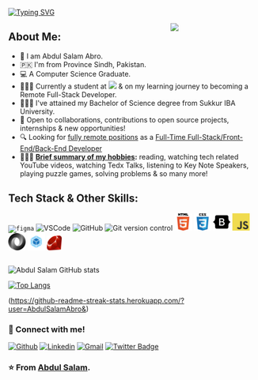 
[![Typing SVG](https://readme-typing-svg.herokuapp.com?font=Futura&color=blue&size=29&width=500&lines=Hello+World!+;I'm+Abdul+Salam.;Nice+to+meet+you!+🙂+; )](https://git.io/typing-svg)


<img align="right" src="https://media2.giphy.com/media/qgQUggAC3Pfv687qPC/giphy.gif?cid=ecf05e47vy2lismtuew0xvffscbbn9pfa932qiaiunbwt8v9&ep=v1_gifs_search&rid=giphy.gif&ct=g" width="35%"/> 

## About Me:
- 👋 I am Abdul Salam Abro.
- :pakistan: I'm from Province Sindh, Pakistan. 
- 💻 A Computer Science Graduate.
- 👩🏽‍💻 Currently a student at ![](https://img.shields.io/badge/Microverse-blueviolet) & on my learning journey to becoming a Remote Full-Stack Developer.
- 👩🏽‍🎓 I've attained my Bachelor of Science degree from Sukkur IBA University.
- 🤝 Open to collaborations, contributions to open source projects, internships & new opportunities!
- 🔍 Looking for <ins>fully remote positions</ins> as a <ins>Full-Time Full-Stack/Front-End/Back-End Developer</ins>
- 🤸🏽‍♀️ **<ins>Brief summary of my hobbies</ins>:** reading, watching tech related YouTube videos, watching Tedx Talks, listening to Key Note Speakers, playing puzzle games, solving problems & so many more!

## Tech Stack & Other Skills:
<!--Credit to all those who created or own these icons & logos | I do not own any of them-->
<p align="left"> 
  <code><img height="35" src="https://www.vectorlogo.zone/logos/figma/figma-icon.svg" alt="figma"/></code>
  <img src="https://i.giphy.com/media/IdyAQJVN2kVPNUrojM/200.webp" width="40" alt="VSCode"> 
  <img src="https://i.giphy.com/media/KzJkzjggfGN5Py6nkT/200.webp" width="40" alt="GitHub">
  <img src="https://media.giphy.com/media/kH6CqYiquZawmU1HI6/giphy.gif" width ="50" alt="Git version control"> 
  <code><img height="35" src="https://raw.githubusercontent.com/github/explore/80688e429a7d4ef2fca1e82350fe8e3517d3494d/topics/html/html.png" alt="HTML"></code>
  <code><img height="35" src="https://raw.githubusercontent.com/github/explore/80688e429a7d4ef2fca1e82350fe8e3517d3494d/topics/css/css.png" alt="CSS"></code>
  <code><img height="35" src="https://raw.githubusercontent.com/devicons/devicon/master/icons/bootstrap/bootstrap-plain.svg" alt="Bootstrap"></code>
  <code><img height="35" src="https://raw.githubusercontent.com/github/explore/80688e429a7d4ef2fca1e82350fe8e3517d3494d/topics/javascript/javascript.png" alt="JavaScript"></code>
  <code><img height="35" src="https://raw.githubusercontent.com/github/explore/80688e429a7d4ef2fca1e82350fe8e3517d3494d/topics/json/json.png" alt="JSON"></code>
  <code><img height="35" src="https://raw.githubusercontent.com/github/explore/80688e429a7d4ef2fca1e82350fe8e3517d3494d/topics/webpack/webpack.png" alt="Webpack"></code>
  <code><img height="30" src="https://raw.githubusercontent.com/github/explore/80688e429a7d4ef2fca1e82350fe8e3517d3494d/topics/ruby/ruby.png" alt="Ruby"></code>
<p style="display:flex; justify-content:center; align-items:center; column-gap: 5px;" >
  
![Abdul Salam GitHub stats](https://github-readme-stats.vercel.app/api?username=AbdulSalamAbro&show_icons=true&theme=radical)

[![Top Langs](https://github-readme-stats.vercel.app/api/top-langs/?username=AbdulSalamAbro)](https://github.com/anuraghazra/github-readme-stats)

 (https://github-readme-streak-stats.herokuapp.com/?user=AbdulSalamAbro&)
</p>


### 👤 Connect with me!

[![Github](https://img.shields.io/badge/-Github-000?style=flat&logo=Github&logoColor=white)](https://github.com/AbdulSalamAbro)
[![Linkedin](https://img.shields.io/badge/-LinkedIn-blue?style=flat&logo=Linkedin&logoColor=white)](https://www.linkedin.com/in/abdul-salam-abro/)
[![Gmail](https://img.shields.io/badge/-Gmail-c14438?style=flat&logo=Gmail&logoColor=white)](mailto:abdussalamabro@gmail.com)
[![Twitter Badge](https://img.shields.io/badge/-Twitter-blue?style=flat&logo=Twitter&logoColor=white)](https://twitter.com/Abdul_SalamAbro)

### ⭐ From [Abdul Salam](https://github.com/AbdulSalamAbro).

